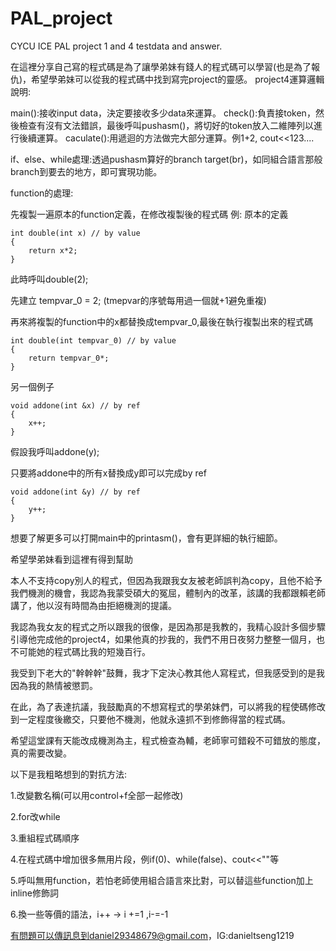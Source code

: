 # PAL_project
CYCU ICE PAL project 1 and 4 testdata and answer.


在這裡分享自己寫的程式碼是為了讓學弟妹有錢人的程式碼可以學習(也是為了報仇)，希望學弟妹可以從我的程式碼中找到寫完project的靈感。
project4運算邏輯說明:

main():接收input data，決定要接收多少data來運算。
check():負責接token，然後檢查有沒有文法錯誤，最後呼叫pushasm()，將切好的token放入二維陣列以進行後續運算。
caculate():用遞迴的方法做完大部分運算。例1+2, cout<<123....

if、else、while處理:透過pushasm算好的branch target(br)，如同組合語言那般branch到要去的地方，即可實現功能。

function的處理:

先複製一遍原本的function定義，在修改複製後的程式碼
例:
原本的定義

	int double(int x) // by value
	{
		return x*2;
	}
此時呼叫double(2);

先建立 tempvar_0 = 2; (tmepvar的序號每用過一個就+1避免重複)
 
再來將複製的function中的x都替換成tempvar_0,最後在執行複製出來的程式碼

	int double(int tempvar_0) // by value
 	{
  		return tempvar_0*;
	}
另一個例子
	
 	void addone(int &x) // by ref
 	{
  		x++;
	}

假設我呼叫addone(y);
 	
只要將addone中的所有x替換成y即可以完成by ref

	void addone(int &y) // by ref
 	{
  		y++;
	}

想要了解更多可以打開main中的printasm()，會有更詳細的執行細節。

希望學弟妹看到這裡有得到幫助

本人不支持copy別人的程式，但因為我跟我女友被老師誤判為copy，且他不給予我們機測的機會，我認為我蒙受碩大的冤屈，體制內的改革，該講的我都跟賴老師講了，他以沒有時間為由拒絕機測的提議。

我認為我女友的程式之所以跟我的很像，是因為那是我教的，我精心設計多個步驟引導他完成他的project4，如果他真的抄我的，我們不用日夜努力整整一個月，也不可能她的程式碼比我的短幾百行。

我受到下老大的"幹幹幹"鼓舞，我才下定決心教其他人寫程式，但我感受到的是我因為我的熱情被懲罰。

在此，為了表達抗議，我鼓勵真的不想寫程式的學弟妹們，可以將我的程使碼修改到一定程度後繳交，只要他不機測，他就永遠抓不到修飾得當的程式碼。

希望這堂課有天能改成機測為主，程式檢查為輔，老師寧可錯殺不可錯放的態度，真的需要改變。

以下是我粗略想到的對抗方法:

1.改變數名稱(可以用control+f全部一起修改)

2.for改while

3.重組程式碼順序

4.在程式碼中增加很多無用片段，例if(0)、while(false)、cout<<""等

5.呼叫無用function，若怕老師使用組合語言來比對，可以替這些function加上inline修飾詞

6.換一些等價的語法，i++ -> i +=1 ,i-=-1

有問題可以傳訊息到daniel29348679@gmail.com，IG:danieltseng1219

 
 
